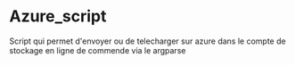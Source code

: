 # Azure_script
Script qui permet d'envoyer ou de telecharger sur azure dans le compte de stockage en ligne de commende via le argparse 




